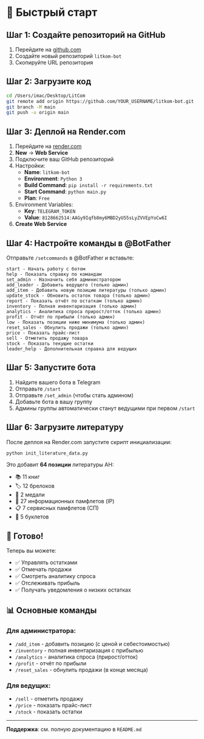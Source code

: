 # 🚀 Быстрый старт

## Шаг 1: Создайте репозиторий на GitHub

1. Перейдите на [github.com](https://github.com)
2. Создайте новый репозиторий `litkom-bot`
3. Скопируйте URL репозитория

## Шаг 2: Загрузите код

```bash
cd /Users/imac/Desktop/LitCom
git remote add origin https://github.com/YOUR_USERNAME/litkom-bot.git
git branch -M main
git push -u origin main
```

## Шаг 3: Деплой на Render.com

1. Перейдите на [render.com](https://render.com)
2. **New** → **Web Service**
3. Подключите ваш GitHub репозиторий
4. Настройки:
   - **Name**: `litkom-bot`
   - **Environment**: `Python 3`
   - **Build Command**: `pip install -r requirements.txt`
   - **Start Command**: `python main.py`
   - **Plan**: `Free`
5. Environment Variables:
   - **Key**: `TELEGRAM_TOKEN`
   - **Value**: `8128662514:AAGy9Iqfb8my6MBD2yU55sLyZVVEpYoCw6I`
6. **Create Web Service**

## Шаг 4: Настройте команды в @BotFather

Отправьте `/setcommands` в @BotFather и вставьте:

```
start - Начать работу с ботом
help - Показать справку по командам
set_admin - Назначить себя администратором
add_leader - Добавить ведущего (только админ)
add_item - Добавить новую позицию литературы (только админ)
update_stock - Обновить остаток товара (только админ)
report - Показать отчёт по остаткам (только админ)
inventory - Полная инвентаризация (только админ)
analytics - Аналитика спроса прирост/отток (только админ)
profit - Отчёт по прибыли (только админ)
low - Показать позиции ниже минимума (только админ)
reset_sales - Обнулить продажи (только админ)
price - Показать прайс-лист
sell - Отметить продажу товара
stock - Показать текущие остатки
leader_help - Дополнительная справка для ведущих
```

## Шаг 5: Запустите бота

1. Найдите вашего бота в Telegram
2. Отправьте `/start`
3. Отправьте `/set_admin` (чтобы стать админом)
4. Добавьте бота в вашу группу
5. Админы группы автоматически станут ведущими при первом `/start`

## Шаг 6: Загрузите литературу

После деплоя на Render.com запустите скрипт инициализации:

```bash
python init_literature_data.py
```

Это добавит **64 позиции** литературы АН:
- 📚 11 книг
- 🏷️ 12 брелоков
- 🏅 2 медали
- 📄 27 информационных памфлетов (IP)
- 📋 7 сервисных памфлетов (СП)
- 📖 5 буклетов

## 🎯 Готово!

Теперь вы можете:
- ✅ Управлять остатками
- ✅ Отмечать продажи
- ✅ Смотреть аналитику спроса
- ✅ Отслеживать прибыль
- ✅ Получать уведомления о низких остатках

## 📊 Основные команды

### Для администратора:
- `/add_item` - добавить позицию (с ценой и себестоимостью)
- `/inventory` - полная инвентаризация с прибылью
- `/analytics` - аналитика спроса (прирост/отток)
- `/profit` - отчёт по прибыли
- `/reset_sales` - обнулить продажи (в конце месяца)

### Для ведущих:
- `/sell` - отметить продажу
- `/price` - показать прайс-лист
- `/stock` - показать остатки

---

**Поддержка**: см. полную документацию в `README.md`

